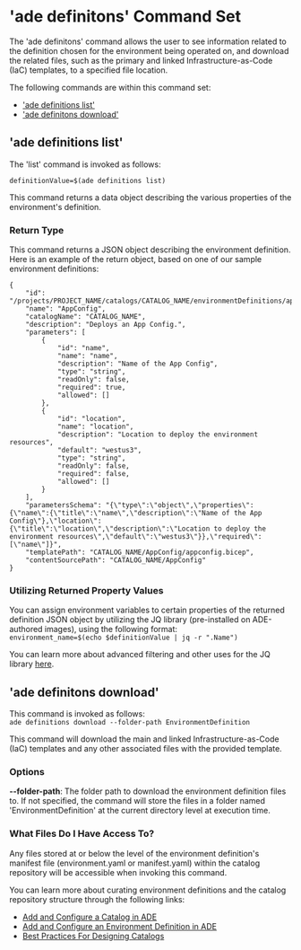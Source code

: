# 'ade definitons' Command Set
The 'ade definitons' command allows the user to see information related to the definition chosen for the environment being operated on, and download the related files, such as the primary and linked Infrastructure-as-Code (IaC) templates, to a specified file location. 

The following commands are within this command set:
<!-- no toc -->
- ['ade definitions list'](#ade-definitions-list)
- ['ade definitons download'](#ade-definitons-download)

## 'ade definitions list'
The 'list' command is invoked as follows:

```definitionValue=$(ade definitions list)```

This command returns a data object describing the various properties of the environment's definition.

### Return Type
This command returns a JSON object describing the environment definition. Here is an example of the return object, based on one of our sample environment definitions:
```
{
    "id": "/projects/PROJECT_NAME/catalogs/CATALOG_NAME/environmentDefinitions/appconfig",
    "name": "AppConfig",
    "catalogName": "CATALOG_NAME",
    "description": "Deploys an App Config.",
    "parameters": [
        {
            "id": "name",
            "name": "name",
            "description": "Name of the App Config",
            "type": "string",
            "readOnly": false,
            "required": true,
            "allowed": []
        },
        {
            "id": "location",
            "name": "location",
            "description": "Location to deploy the environment resources",
            "default": "westus3",
            "type": "string",
            "readOnly": false,
            "required": false,
            "allowed": []
        }
    ],
    "parametersSchema": "{\"type\":\"object\",\"properties\":{\"name\":{\"title\":\"name\",\"description\":\"Name of the App Config\"},\"location\":{\"title\":\"location\",\"description\":\"Location to deploy the environment resources\",\"default\":\"westus3\"}},\"required\":[\"name\"]}",
    "templatePath": "CATALOG_NAME/AppConfig/appconfig.bicep",
    "contentSourcePath": "CATALOG_NAME/AppConfig"
}
```

### Utilizing Returned Property Values

You can assign environment variables to certain properties of the returned definition JSON object by utilizing the JQ library (pre-installed on ADE-authored images), using the following format:\
```environment_name=$(echo $definitionValue | jq -r ".Name")```

You can learn more about advanced filtering and other uses for the JQ library [here](https://devdocs.io/jq/).

## 'ade definitons download'
This command is invoked as follows:\
```ade definitions download --folder-path EnvironmentDefinition```

This command will download the main and linked Infrastructure-as-Code (IaC) templates and any other associated files with the provided template.

### Options

**--folder-path**: The folder path to download the environment definition files to. If not specified, the command will store the files in a folder named 'EnvironmentDefinition' at the current directory level at execution time.

### What Files Do I Have Access To?
Any files stored at or below the level of the environment definition's manifest file (environment.yaml or manifest.yaml) within the catalog repository will be accessible when invoking this command. 

You can learn more about curating environment definitions and the catalog repository structure through the following links:

- [Add and Configure a Catalog in ADE](https://learn.microsoft.com/en-us/azure/deployment-environments/how-to-configure-catalog?tabs=DevOpsRepoMSI)
- [Add and Configure an Environment Definition in ADE](https://learn.microsoft.com/en-us/azure/deployment-environments/configure-environment-definition)
- [Best Practices For Designing Catalogs](https://learn.microsoft.com/en-us/azure/deployment-environments/best-practice-catalog-structure)